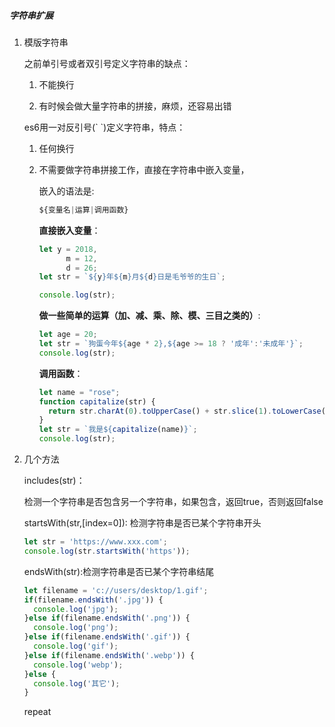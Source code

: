 ##### 字符串扩展

1. 模版字符串

   之前单引号或者双引号定义字符串的缺点：

   1. 不能换行

   2. 有时候会做大量字符串的拼接，麻烦，还容易出错

      

   es6用一对反引号(\`  \`)定义字符串，特点：

   1. 任何换行

   2. 不需要做字符串拼接工作，直接在字符串中嵌入变量，

      嵌入的语法是:

      ```js
      ${变量名|运算|调用函数}
      ```

      **直接嵌入变量**：

      ```js
      let y = 2018,
      		m = 12,
      		d = 26;
      let str = `${y}年${m}月${d}日是毛爷爷的生日`;
      
      console.log(str);
      ```

      **做一些简单的运算（加、减、乘、除、模、三目之类的）**:

      ```js
      let age = 20;
      let str = `狗蛋今年${age * 2},${age >= 18 ? '成年':'未成年'}`;
      console.log(str);
      ```

      **调用函数**：

      ```js
      let name = "rose";
      function capitalize(str) {
        return str.charAt(0).toUpperCase() + str.slice(1).toLowerCase();
      }
      let str = `我是${capitalize(name)}`;
      console.log(str);
      ```

      

2. 几个方法

   includes(str)：

   检测一个字符串是否包含另一个字符串，如果包含，返回true，否则返回false

   startsWith(str,[index=0]): 检测字符串是否已某个字符串开头

   ```js
   let str = 'https://www.xxx.com';
   console.log(str.startsWith('https'));
   ```

   endsWith(str):检测字符串是否已某个字符串结尾

   ```js
   let filename = 'c://users/desktop/1.gif';
   if(filename.endsWith('.jpg')) {
     console.log('jpg');
   }else if(filename.endsWith('.png')) {
     console.log('png');
   }else if(filename.endsWith('.gif')) {
     console.log('gif');
   }else if(filename.endsWith('.webp')) {
     console.log('webp');
   }else {
     console.log('其它');
   }
   ```

   repeat

   















